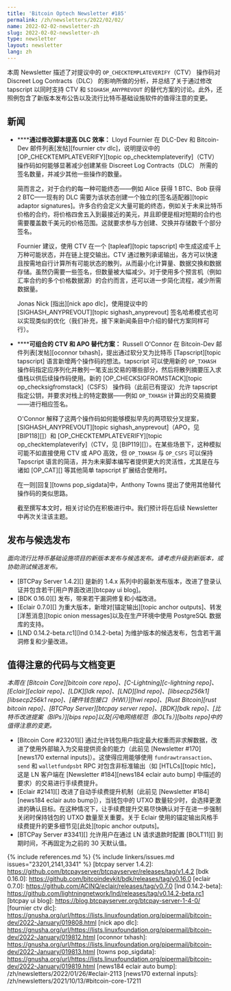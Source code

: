 ```yaml
---
title: 'Bitcoin Optech Newsletter #185'
permalink: /zh/newsletters/2022/02/02/
name: 2022-02-02-newsletter-zh
slug: 2022-02-02-newsletter-zh
type: newsletter
layout: newsletter
lang: zh
---
```

本周 Newsletter 描述了对提议中的 `OP_CHECKTEMPLATEVERIFY`（CTV） 操作码对 Discreet Log Contracts（DLC） 的影响所做的分析，并总结了关于通过修改 tapscript 以同时支持 CTV 和 `SIGHASH_ANYPREVOUT` 的替代方案的讨论。此外，还照例包含了新版本发布公告以及流行比特币基础设施软件的值得注意的变更。

## 新闻

- **<!--improving-dlc-efficiency-by-changing-script-->****通过修改脚本提高 DLC 效率：**
  Lloyd Fournier 在 DLC-Dev 和 Bitcoin-Dev 邮件列表[发帖][fournier ctv dlc]，说明提议中的 [OP_CHECKTEMPLATEVERIFY][topic op_checktemplateverify]（CTV） 操作码如何能够显著减少创建某些 Discreet Log Contracts（DLC） 所需的签名数量，并减少其他一些操作的数量。

  简而言之，对于合约的每一种可能终态——例如 Alice 获得 1 BTC、Bob 获得 2 BTC——现有的 DLC 需要为该状态创建一个独立的[签名适配器][topic adaptor signatures]。许多合约会定义大量可能的终态，例如关于未来比特币价格的合约，将价格四舍五入到最接近的美元，并且即便是相对短期的合约也需要覆盖数千美元的价格范围。这就要求参与方创建、交换并存储数千个部分签名。

  Fournier 建议，使用 CTV 在一个 [tapleaf][topic tapscript] 中生成这成千上万种可能状态，并在链上提交输出。CTV 通过散列承诺输出，各方可以快速且按需地自行计算所有可能状态的散列，从而最小化计算量、数据交换和数据存储。虽然仍需要一些签名，但数量被大幅减少。对于使用多个预言机（例如汇率合约的多个价格数据源）的合约而言，还可以进一步简化流程，减少所需数据量。

  Jonas Nick [指出][nick apo dlc]，使用提议中的 [SIGHASH_ANYPREVOUT][topic sighash_anyprevout] 签名哈希模式也可以实现类似的优化（我们补充，接下来新闻条目中介绍的替代方案同样可行）。

- **<!--composable-alternatives-to-ctv-and-apo-->****可组合的 CTV 和 APO 替代方案：**
  Russell O'Connor 在 Bitcoin-Dev 邮件列表[发帖][oconnor txhash]，提出通过软分叉为比特币 [Tapscript][topic tapscript] 语言新增两个操作码的想法。tapscript 可以使用新的 `OP_TXHASH` 操作码指定应序列化并散列一笔支出交易的哪些部分，然后将散列摘要压入求值栈以供后续操作码使用。新的 [OP_CHECKSIGFROMSTACK][topic op_checksigfromstack]（CSFS） 操作码（此前已有提议）允许 tapscript 指定公钥，并要求对栈上的特定数据——例如 `OP_TXHASH` 计算出的交易摘要——进行相应签名。

  O'Connor 解释了这两个操作码如何能够模拟早先的两项软分叉提案，[SIGHASH_ANYPREVOUT][topic sighash_anyprevout]（APO，见 [BIP118][]）和 [OP_CHECKTEMPLATEVERIFY][topic op_checktemplateverify]（CTV，见 [BIP119][]）。在某些场景下，这种模拟可能不如直接使用 CTV 或 APO 高效，但 `OP_TXHASH` 与 `OP_CSFS` 可以保持 Tapscript 语言的简洁，并为未来脚本编写者提供更大的灵活性，尤其是在与诸如 [OP_CAT][] 等其他简单 tapscript 扩展结合使用时。

  在一则[回复][towns pop_sigdata]中，Anthony Towns 提出了使用其他替代操作码的类似思路。

  截至撰写本文时，相关讨论仍在积极进行中。我们预计将在后续 Newsletter 中再次关注该主题。

## 发布与候选发布

*面向流行比特币基础设施项目的新版本发布与候选发布。请考虑升级到新版本，或协助测试候选发布。*

- [BTCPay Server 1.4.2][] 是新的 1.4.x 系列中的最新发布版本，改进了登录认证并包含若干[用户界面改进][btcpay ui blog]。
- [BDK 0.16.0][] 发布，带来若干漏洞修复和小幅改进。
- [Eclair 0.7.0][] 为重大版本，新增对[锚定输出][topic anchor outputs]、转发[洋葱消息][topic onion messages]以及在生产环境中使用 PostgreSQL 数据库的支持。
- [LND 0.14.2-beta.rc1][lnd 0.14.2-beta] 为维护版本的候选发布，包含若干漏洞修复和少量改进。

## 值得注意的代码与文档变更

*本周在 [Bitcoin Core][bitcoin core repo]、[C-Lightning][c-lightning repo]、[Eclair][eclair repo]、[LDK][ldk repo]、[LND][lnd repo]、[libsecp256k1][libsecp256k1 repo]、[硬件钱包接口（HWI）][hwi repo]、[Rust Bitcoin][rust bitcoin repo]、[BTCPay Server][btcpay server repo]、[BDK][bdk repo]、[比特币改进提案（BIPs）][bips repo]以及[闪电网络规范（BOLTs）][bolts repo]中的值得注意的变更。*

- [Bitcoin Core #23201][] 通过允许钱包用户指定最大权重而非求解数据，改进了使用外部输入为交易提供资金的能力（此前见 [Newsletter #170][news170 external inputs]）。这使得应用能够使用 `fundrawtransaction`、`send` 和 `walletfundpsbt` RPC 对包含非标准输出（如 [HTLCs][topic htlc]，这是 LN 客户端在 [Newsletter #184][news184 eclair auto bump] 中描述的要求）的交易进行手续费提升。
- [Eclair #2141][] 改进了自动手续费提升机制（此前见 [Newsletter #184][news184 eclair auto bump]），当钱包中的 UTXO 数量较少时，会选择更激进的确认目标。在这种情况下，让手续费提升交易尽快确认对于在进一步强制关闭时保持钱包的 UTXO 数量至关重要。关于 Eclair 使用的锚定输出风格手续费提升的更多细节见[此处][topic anchor outputs]。
- [BTCPay Server #3341][] 允许用户在通过 LN 请求退款时配置 [BOLT11][] 到期时间，不再固定为之前的 30 天默认值。

{% include references.md %}
{% include linkers/issues.md issues="23201,2141,3341" %}
[btcpay server 1.4.2]: https://github.com/btcpayserver/btcpayserver/releases/tag/v1.4.2
[bdk 0.16.0]: https://github.com/bitcoindevkit/bdk/releases/tag/v0.16.0
[eclair 0.7.0]: https://github.com/ACINQ/eclair/releases/tag/v0.7.0
[lnd 0.14.2-beta]: https://github.com/lightningnetwork/lnd/releases/tag/v0.14.2-beta.rc1
[btcpay ui blog]: https://blog.btcpayserver.org/btcpay-server-1-4-0/
[fournier ctv dlc]: https://gnusha.org/url/https://lists.linuxfoundation.org/pipermail/bitcoin-dev/2022-January/019808.html
[nick apo dlc]: https://gnusha.org/url/https://lists.linuxfoundation.org/pipermail/bitcoin-dev/2022-January/019812.html
[oconnor txhash]: https://gnusha.org/url/https://lists.linuxfoundation.org/pipermail/bitcoin-dev/2022-January/019813.html
[towns pop_sigdata]: https://gnusha.org/url/https://lists.linuxfoundation.org/pipermail/bitcoin-dev/2022-January/019819.html
[news184 eclair auto bump]: /zh/newsletters/2022/01/26/#eclair-2113
[news170 external inputs]: /zh/newsletters/2021/10/13/#bitcoin-core-17211
